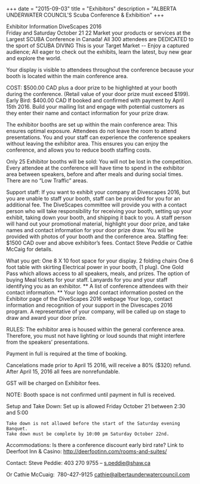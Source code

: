 +++
date        = "2015-09-03"
title       = "Exhibitors"
description = "ALBERTA UNDERWATER COUNCIL'S Scuba Conference & Exhibition"
+++

Exhibitor Information
DiveScapes 2016  
Friday and Saturday October  21 22
Market your products or services at the Largest SCUBA Conference in Canada!
All 300 attendees are DEDICATED to the sport of SCUBA DIVING
This is your Target Market  --  Enjoy a captured audience;
All eager to check out the exhibits, learn the latest, buy new gear and explore the world.

Your display is visible to attendees throughout the conference because your booth is located within the main conference area.

COST: $500.00 CAD plus a door prize to be highlighted at your booth during the conference.
(Retail value of your door prize must exceed $199).
	Early Bird: $400.00 CAD  If booked and confirmed with payment by  April 15th 2016.
Build your mailing list and engage with potential customers as they enter their name and contact information for your prize draw.

The exhibitor booths are set up within the main conference area:
This ensures optimal exposure. Attendees do not leave the room to attend presentations.
You and your staff can experience the conference speakers without leaving the exhibitor area.  This ensures you can enjoy the conference, and allows you to reduce booth staffing costs.  

Only 25 Exhibitor booths will be sold:
	You will not be lost in the competition.
Every attendee at the conference will have time to spend in the exhibitor area between speakers, before and after meals and during social times.
There are no “Low Traffic” areas.

Support staff:
If you want to exhibit your company at Divescapes 2016, but you are unable to staff your booth, staff can be provided for you for an additional fee.  The DiveScapes committee will provide you with a contact person who will take responsibility for receiving your booth, setting up your exhibit, taking down your booth, and shipping it back to you.  A staff person will hand out your promotional material, highlight your door prize, and take names and contact information for your door prize draw.  You will be provided with photos of your booth and the conference area.
Staffing fee: $1500 CAD over and above exhibitor’s fees. Contact Steve Peddie or Cathie McCaig for details.

What you get:
	One 8 X 10 foot space for your display.
	2 folding chairs
	One 6 foot table with skirting
	Electrical power in your booth, (1 plug).
	One Gold Pass which allows access to all speakers, meals, and prizes.
	The option of buying Meal tickets for your staff.
	Lanyards for you and your staff identifying you as an exhibitor.
	** A list of conference attendees with their contact information. **
Your logo and contact information posted on the Exhibitor page of the DiveScapes 2016 webpage
	Your logo, contact information and recognition of your support in the Divescapes 2016 program.
	A representative of your company, will be called up on stage to draw and award your door prize.

RULES:
The exhibitor area is housed within the general conference area.  Therefore, you must not have lighting or loud sounds that might interfere from the speakers’ presentations.

Payment in full is required at the time of booking.

Cancelations made prior to April 15 2016, will receive a 80% ($320) refund. After April 15, 2016 all fees are nonrefundable.

GST will be charged on Exhibitor fees.

NOTE: Booth space is not confirmed until payment in full is received.

Setup and Take Down:
	Set up is allowed Friday October 21 between 2:30 and 5:00

	Take down is not allowed before the start of the Saturday evening Banquet.
	Take down must be complete by 10:00 pm Saturday October 22nd.


Accommodations:
Is there a conference discount early bird rate?
Link to Deerfoot Inn & Casino: http://deerfootinn.com/rooms-and-suites/

Contact:
Steve Peddie:  403 270 9755 – s.peddie@shaw.ca

Or Cathie McCuaig:  780-427-9125 cathie@albertaunderwatercouncil.com
